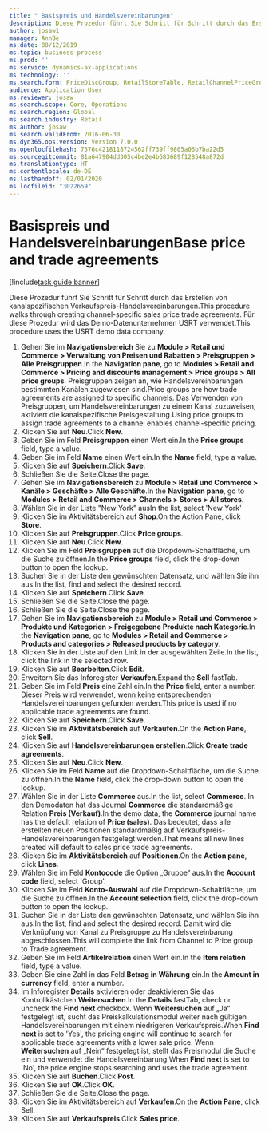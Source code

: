 ```yaml
---
title: " Basispreis und Handelsvereinbarungen"
description: Diese Prozedur führt Sie Schritt für Schritt durch das Erstellen von kanalspezifischen Verkaufspreis-Handelsvereinbarungen.
author: josaw1
manager: AnnBe
ms.date: 08/12/2019
ms.topic: business-process
ms.prod: ''
ms.service: dynamics-ax-applications
ms.technology: ''
ms.search.form: PriceDiscGroup, RetailStoreTable, RetailChannelPriceGroup, EcoResProductDetailsExtended, PriceDiscAdmTable, PriceDiscAdm
audience: Application User
ms.reviewer: josaw
ms.search.scope: Core, Operations
ms.search.region: Global
ms.search.industry: Retail
ms.author: josaw
ms.search.validFrom: 2016-06-30
ms.dyn365.ops.version: Version 7.0.0
ms.openlocfilehash: 7576c4218118724562ff739ff9805a06b7ba22d5
ms.sourcegitcommit: 81a647904dd305c4be2e4b683689f128548a872d
ms.translationtype: HT
ms.contentlocale: de-DE
ms.lasthandoff: 02/01/2020
ms.locfileid: "3022659"
---
```

# <a name="base-price-and-trade-agreements"></a><span data-ttu-id="62ae0-103"> Basispreis und Handelsvereinbarungen</span><span class="sxs-lookup"><span data-stu-id="62ae0-103">Base price and trade agreements</span></span>

[!include[task guide banner](../includes/task-guide-banner.md)]

<span data-ttu-id="62ae0-104">Diese Prozedur führt Sie Schritt für Schritt durch das Erstellen von kanalspezifischen Verkaufspreis-Handelsvereinbarungen.</span><span class="sxs-lookup"><span data-stu-id="62ae0-104">This procedure walks through creating channel-specific sales price trade agreements.</span></span> <span data-ttu-id="62ae0-105">Für diese Prozedur wird das Demo-Datenunternehmen USRT verwendet.</span><span class="sxs-lookup"><span data-stu-id="62ae0-105">This procedure uses the USRT demo data company.</span></span>

1. <span data-ttu-id="62ae0-106">Gehen Sie im **Navigationsbereich** Sie zu **Module > Retail und Commerce > Verwaltung von Preisen und Rabatten > Preisgruppen > Alle Preisgruppen**.</span><span class="sxs-lookup"><span data-stu-id="62ae0-106">In the **Navigation pane**, go to **Modules > Retail and Commerce > Pricing and discounts management > Price groups > All price groups**.</span></span> <span data-ttu-id="62ae0-107">Preisgruppen zeigen an, wie Handelsvereinbarungen bestimmten Kanälen zugewiesen sind.</span><span class="sxs-lookup"><span data-stu-id="62ae0-107">Price groups are how trade agreements are assigned to specific channels.</span></span> <span data-ttu-id="62ae0-108">Das Verwenden von Preisgruppen, um Handelsvereinbarungen zu einem Kanal zuzuweisen, aktiviert die kanalspezifische Preisgestaltung.</span><span class="sxs-lookup"><span data-stu-id="62ae0-108">Using price groups to assign trade agreements to a channel enables channel-specific pricing.</span></span>  
2. <span data-ttu-id="62ae0-109">Klicken Sie auf **Neu**.</span><span class="sxs-lookup"><span data-stu-id="62ae0-109">Click **New**.</span></span>
3. <span data-ttu-id="62ae0-110">Geben Sie im Feld **Preisgruppen** einen Wert ein.</span><span class="sxs-lookup"><span data-stu-id="62ae0-110">In the **Price groups** field, type a value.</span></span>
4. <span data-ttu-id="62ae0-111">Geben Sie im Feld **Name** einen Wert ein.</span><span class="sxs-lookup"><span data-stu-id="62ae0-111">In the **Name** field, type a value.</span></span>
5. <span data-ttu-id="62ae0-112">Klicken Sie auf **Speichern**.</span><span class="sxs-lookup"><span data-stu-id="62ae0-112">Click **Save**.</span></span>
6. <span data-ttu-id="62ae0-113">Schließen Sie die Seite.</span><span class="sxs-lookup"><span data-stu-id="62ae0-113">Close the page.</span></span>
7. <span data-ttu-id="62ae0-114">Gehen Sie im **Navigationsbereich** zu **Module > Retail und Commerce > Kanäle > Geschäfte > Alle Geschäfte**.</span><span class="sxs-lookup"><span data-stu-id="62ae0-114">In the **Navigation pane**, go to **Modules > Retail and Commerce > Channels > Stores > All stores**.</span></span>
8. <span data-ttu-id="62ae0-115">Wählen Sie in der Liste "New York" aus</span><span class="sxs-lookup"><span data-stu-id="62ae0-115">In the list, select 'New York'</span></span>
9. <span data-ttu-id="62ae0-116">Klicken Sie im Aktivitätsbereich auf **Shop**.</span><span class="sxs-lookup"><span data-stu-id="62ae0-116">On the Action Pane, click **Store**.</span></span>
10. <span data-ttu-id="62ae0-117">Klicken Sie auf **Preisgruppen**.</span><span class="sxs-lookup"><span data-stu-id="62ae0-117">Click **Price groups**.</span></span>
11. <span data-ttu-id="62ae0-118">Klicken Sie auf **Neu**.</span><span class="sxs-lookup"><span data-stu-id="62ae0-118">Click **New**.</span></span>
12. <span data-ttu-id="62ae0-119">Klicken Sie im Feld **Preisgruppen** auf die Dropdown-Schaltfläche, um die Suche zu öffnen.</span><span class="sxs-lookup"><span data-stu-id="62ae0-119">In the **Price groups** field, click the drop-down button to open the lookup.</span></span>
13. <span data-ttu-id="62ae0-120">Suchen Sie in der Liste den gewünschten Datensatz, und wählen Sie ihn aus.</span><span class="sxs-lookup"><span data-stu-id="62ae0-120">In the list, find and select the desired record.</span></span>
14. <span data-ttu-id="62ae0-121">Klicken Sie auf **Speichern**.</span><span class="sxs-lookup"><span data-stu-id="62ae0-121">Click **Save**.</span></span>
15. <span data-ttu-id="62ae0-122">Schließen Sie die Seite.</span><span class="sxs-lookup"><span data-stu-id="62ae0-122">Close the page.</span></span>
16. <span data-ttu-id="62ae0-123">Schließen Sie die Seite.</span><span class="sxs-lookup"><span data-stu-id="62ae0-123">Close the page.</span></span>
17. <span data-ttu-id="62ae0-124">Gehen Sie im **Navigationsbereich** zu **Module > Retail und Commerce > Produkte und Kategorien > Freigegebene Produkte nach Kategorie**.</span><span class="sxs-lookup"><span data-stu-id="62ae0-124">In the **Navigation pane**, go to **Modules > Retail and Commerce > Products and categories > Released products by category**.</span></span>
18. <span data-ttu-id="62ae0-125">Klicken Sie in der Liste auf den Link in der ausgewählten Zeile.</span><span class="sxs-lookup"><span data-stu-id="62ae0-125">In the list, click the link in the selected row.</span></span>
19. <span data-ttu-id="62ae0-126">Klicken Sie auf **Bearbeiten**.</span><span class="sxs-lookup"><span data-stu-id="62ae0-126">Click **Edit**.</span></span>
20. <span data-ttu-id="62ae0-127">Erweitern Sie das Inforegister **Verkaufen**.</span><span class="sxs-lookup"><span data-stu-id="62ae0-127">Expand the **Sell** fastTab.</span></span>
21. <span data-ttu-id="62ae0-128">Geben Sie im Feld **Preis** eine Zahl ein.</span><span class="sxs-lookup"><span data-stu-id="62ae0-128">In the **Price** field, enter a number.</span></span> <span data-ttu-id="62ae0-129">Dieser Preis wird verwendet, wenn keine entsprechenden Handelsvereinbarungen gefunden werden.</span><span class="sxs-lookup"><span data-stu-id="62ae0-129">This price is used if no applicable trade agreements are found.</span></span>  
22. <span data-ttu-id="62ae0-130">Klicken Sie auf **Speichern**.</span><span class="sxs-lookup"><span data-stu-id="62ae0-130">Click **Save**.</span></span>
23. <span data-ttu-id="62ae0-131">Klicken Sie im **Aktivitätsbereich** auf **Verkaufen**.</span><span class="sxs-lookup"><span data-stu-id="62ae0-131">On the **Action Pane**, click **Sell**.</span></span>
24. <span data-ttu-id="62ae0-132">Klicken Sie auf **Handelsvereinbarungen erstellen**.</span><span class="sxs-lookup"><span data-stu-id="62ae0-132">Click **Create trade agreements**.</span></span>
25. <span data-ttu-id="62ae0-133">Klicken Sie auf **Neu**.</span><span class="sxs-lookup"><span data-stu-id="62ae0-133">Click **New**.</span></span>
26. <span data-ttu-id="62ae0-134">Klicken Sie im Feld **Name** auf die Dropdown-Schaltfläche, um die Suche zu öffnen.</span><span class="sxs-lookup"><span data-stu-id="62ae0-134">In the **Name** field, click the drop-down button to open the lookup.</span></span>
27. <span data-ttu-id="62ae0-135">Wählen Sie in der Liste **Commerce** aus.</span><span class="sxs-lookup"><span data-stu-id="62ae0-135">In the list, select **Commerce**.</span></span> <span data-ttu-id="62ae0-136">In den Demodaten hat das Journal **Commerce** die standardmäßige Relation **Preis (Verkauf)**.</span><span class="sxs-lookup"><span data-stu-id="62ae0-136">In the demo data, the **Commerce** journal name has the default relation of **Price (sales)**.</span></span> <span data-ttu-id="62ae0-137">Das bedeutet, dass alle erstellten neuen Positionen standardmäßig auf Verkaufspreis-Handelsvereinbarungen festgelegt werden.</span><span class="sxs-lookup"><span data-stu-id="62ae0-137">That means all new lines created will default to sales price trade agreements.</span></span>  
28. <span data-ttu-id="62ae0-138">Klicken Sie im **Aktivitätsbereich** auf **Positionen**.</span><span class="sxs-lookup"><span data-stu-id="62ae0-138">On the **Action pane**, click **Lines**.</span></span>
29. <span data-ttu-id="62ae0-139">Wählen Sie im Feld **Kontocode** die Option „Gruppe“ aus.</span><span class="sxs-lookup"><span data-stu-id="62ae0-139">In the **Account code** field, select 'Group'.</span></span>
30. <span data-ttu-id="62ae0-140">Klicken Sie im Feld **Konto-Auswahl** auf die Dropdown-Schaltfläche, um die Suche zu öffnen.</span><span class="sxs-lookup"><span data-stu-id="62ae0-140">In the **Account selection** field, click the drop-down button to open the lookup.</span></span>
31. <span data-ttu-id="62ae0-141">Suchen Sie in der Liste den gewünschten Datensatz, und wählen Sie ihn aus.</span><span class="sxs-lookup"><span data-stu-id="62ae0-141">In the list, find and select the desired record.</span></span> <span data-ttu-id="62ae0-142">Damit wird die Verknüpfung von Kanal zu Preisgruppe zu Handelsvereinbarung abgeschlossen.</span><span class="sxs-lookup"><span data-stu-id="62ae0-142">This will complete the link from Channel to Price group to Trade agreement.</span></span>  
32. <span data-ttu-id="62ae0-143">Geben Sie im Feld **Artikelrelation** einen Wert ein.</span><span class="sxs-lookup"><span data-stu-id="62ae0-143">In the **Item relation** field, type a value.</span></span>
33. <span data-ttu-id="62ae0-144">Geben Sie eine Zahl in das Feld **Betrag in Währung** ein.</span><span class="sxs-lookup"><span data-stu-id="62ae0-144">In the **Amount in currency** field, enter a number.</span></span>
34. <span data-ttu-id="62ae0-145">Im Inforegister **Details** aktivieren oder deaktivieren Sie das Kontrollkästchen **Weitersuchen**.</span><span class="sxs-lookup"><span data-stu-id="62ae0-145">In the **Details** fastTab, check or uncheck the **Find next** checkbox.</span></span> <span data-ttu-id="62ae0-146">Wenn **Weitersuchen** auf „Ja“ festgelegt ist, sucht das Preiskalkulationsmodul weiter nach gültigen Handelsvereinbarungen mit einem niedrigeren Verkaufspreis.</span><span class="sxs-lookup"><span data-stu-id="62ae0-146">When **Find next** is set to 'Yes', the pricing engine will continue to search for applicable trade agreements with a lower sale price.</span></span> <span data-ttu-id="62ae0-147">Wenn **Weitersuchen** auf „Nein“ festgelegt ist, stellt das Preismodul die Suche ein und verwendet die Handelsvereinbarung.</span><span class="sxs-lookup"><span data-stu-id="62ae0-147">When **Find next** is set to 'No', the price engine stops searching and uses the trade agreement.</span></span>  
35. <span data-ttu-id="62ae0-148">Klicken Sie auf **Buchen**.</span><span class="sxs-lookup"><span data-stu-id="62ae0-148">Click **Post**.</span></span>
36. <span data-ttu-id="62ae0-149">Klicken Sie auf **OK**.</span><span class="sxs-lookup"><span data-stu-id="62ae0-149">Click **OK**.</span></span>
37. <span data-ttu-id="62ae0-150">Schließen Sie die Seite.</span><span class="sxs-lookup"><span data-stu-id="62ae0-150">Close the page.</span></span>
38. <span data-ttu-id="62ae0-151">Klicken Sie im Aktivitätsbereich auf **Verkaufen**.</span><span class="sxs-lookup"><span data-stu-id="62ae0-151">On the **Action Pane**, click Sell.</span></span>
39. <span data-ttu-id="62ae0-152">Klicken Sie auf **Verkaufspreis**.</span><span class="sxs-lookup"><span data-stu-id="62ae0-152">Click **Sales price**.</span></span>

